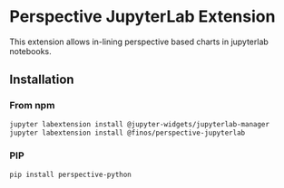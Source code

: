 # Perspective JupyterLab Extension

This extension allows in-lining perspective based charts in jupyterlab notebooks.

## Installation

### From npm

```bash
jupyter labextension install @jupyter-widgets/jupyterlab-manager
jupyter labextension install @finos/perspective-jupyterlab
```

### PIP

```bash
pip install perspective-python
```
